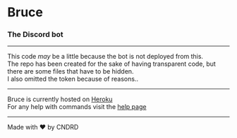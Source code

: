 # Bruce  
### The Discord bot  

---  

This code *may* be a little because the bot is not deployed from this.  
The repo has been created for the sake of having transparent code, but there are some files that have to be hidden.  
I also omitted the token because of reasons..  

---  

Bruce is currently hosted on [Heroku](https://www.heroku.com/)  
For any help with commands visit the [help page](https://diskito.eu/help)  

---  

Made with ❤️ by CNDRD
